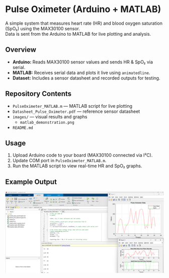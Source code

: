 # Pulse Oximeter (Arduino + MATLAB)

A simple system that measures heart rate (HR) and blood oxygen saturation (SpO₂) using the MAX30100 sensor.  
Data is sent from the Arduino to MATLAB for live plotting and analysis.


## Overview

- **Arduino:** Reads MAX30100 sensor values and sends HR & SpO₂ via serial.  
- **MATLAB:** Receives serial data and plots it live using `animatedline`.  
- **Dataset:** Includes a sensor datasheet and recorded outputs for testing.


## Repository Contents

- `PulseOximeter_MATLAB.m` — MATLAB script for live plotting  
- `Datasheet_Pulse_Oximeter.pdf` — reference sensor datasheet  
- `images/` — visual results and graphs  
  - `matlab_demonstration.png`  
- `README.md`


## Usage

1. Upload Arduino code to your board (MAX30100 connected via I²C).  
2. Update COM port in `PulseOximeter_MATLAB.m`.  
3. Run the MATLAB script to view real-time HR and SpO₂ graphs.


## Example Output

![MATLAB Live Plot](images/matlab_demonstration.png)


